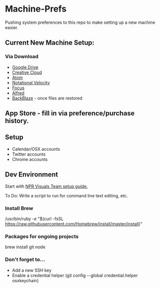 # Machine-Prefs
Pushing system preferences to this repo to make setting up a new machine easier.

## Current New Machine Setup:
### Via Download
* [Google Drive](https://www.google.com/drive/download/)
* [Creative Cloud](https://www.adobe.com/creativecloud/desktop-app.html)
* [Atom](https://atom.io/)
* [Notational Velocity](http://notational.net/)
* [Focus](https://heyfocus.com/)
* [Alfred](https://www.alfredapp.com/)
* [BackBlaze](https://www.backblaze.com/) - once files are restored


## App Store - fill in via preference/purchase history.

## Setup
* Calendar/OSX accounts
* Twitter accounts
* Chrome accounts

## Dev Environment
Start with [NPR Visuals Team setup guide.](http://blog.apps.npr.org/2013/06/06/how-to-setup-a-developers-environment.html)

To Do: Write a script to run for command line text editing, etc.

### Install Brew
/usr/bin/ruby -e "$(curl -fsSL https://raw.githubusercontent.com/Homebrew/install/master/install)"

### Packages for ongoing projects
brew install git node

### Don't forget to...
* Add a new SSH key
* Enable a credential helper (git config --global credential.helper osxkeychain)

